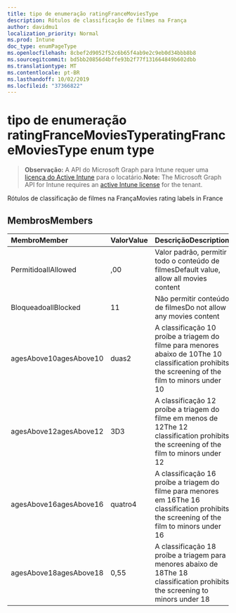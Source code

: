 ```yaml
---
title: tipo de enumeração ratingFranceMoviesType
description: Rótulos de classificação de filmes na França
author: davidmu1
localization_priority: Normal
ms.prod: Intune
doc_type: enumPageType
ms.openlocfilehash: 8cbef2d9052f52c6b65f4ab9e2c9eb0d34bbb8b8
ms.sourcegitcommit: bd5bb20856d4bffe93b2f77f131664849b602dbb
ms.translationtype: MT
ms.contentlocale: pt-BR
ms.lasthandoff: 10/02/2019
ms.locfileid: "37366822"
---
```

# <a name="ratingfrancemoviestype-enum-type"></a><span data-ttu-id="292e5-103">tipo de enumeração ratingFranceMoviesType</span><span class="sxs-lookup"><span data-stu-id="292e5-103">ratingFranceMoviesType enum type</span></span>

> <span data-ttu-id="292e5-104">**Observação:** A API do Microsoft Graph para Intune requer uma [licença do Active Intune](https://go.microsoft.com/fwlink/?linkid=839381) para o locatário.</span><span class="sxs-lookup"><span data-stu-id="292e5-104">**Note:** The Microsoft Graph API for Intune requires an [active Intune license](https://go.microsoft.com/fwlink/?linkid=839381) for the tenant.</span></span>

<span data-ttu-id="292e5-105">Rótulos de classificação de filmes na França</span><span class="sxs-lookup"><span data-stu-id="292e5-105">Movies rating labels in France</span></span>

## <a name="members"></a><span data-ttu-id="292e5-106">Membros</span><span class="sxs-lookup"><span data-stu-id="292e5-106">Members</span></span>
|<span data-ttu-id="292e5-107">Membro</span><span class="sxs-lookup"><span data-stu-id="292e5-107">Member</span></span>|<span data-ttu-id="292e5-108">Valor</span><span class="sxs-lookup"><span data-stu-id="292e5-108">Value</span></span>|<span data-ttu-id="292e5-109">Descrição</span><span class="sxs-lookup"><span data-stu-id="292e5-109">Description</span></span>|
|:---|:---|:---|
|<span data-ttu-id="292e5-110">Permitido</span><span class="sxs-lookup"><span data-stu-id="292e5-110">allAllowed</span></span>|<span data-ttu-id="292e5-111">,0</span><span class="sxs-lookup"><span data-stu-id="292e5-111">0</span></span>|<span data-ttu-id="292e5-112">Valor padrão, permitir todo o conteúdo de filmes</span><span class="sxs-lookup"><span data-stu-id="292e5-112">Default value, allow all movies content</span></span>|
|<span data-ttu-id="292e5-113">Bloqueado</span><span class="sxs-lookup"><span data-stu-id="292e5-113">allBlocked</span></span>|<span data-ttu-id="292e5-114">1</span><span class="sxs-lookup"><span data-stu-id="292e5-114">1</span></span>|<span data-ttu-id="292e5-115">Não permitir conteúdo de filmes</span><span class="sxs-lookup"><span data-stu-id="292e5-115">Do not allow any movies content</span></span>|
|<span data-ttu-id="292e5-116">agesAbove10</span><span class="sxs-lookup"><span data-stu-id="292e5-116">agesAbove10</span></span>|<span data-ttu-id="292e5-117">duas</span><span class="sxs-lookup"><span data-stu-id="292e5-117">2</span></span>|<span data-ttu-id="292e5-118">A classificação 10 proíbe a triagem do filme para menores abaixo de 10</span><span class="sxs-lookup"><span data-stu-id="292e5-118">The 10 classification prohibits the screening of the film to minors under 10</span></span>|
|<span data-ttu-id="292e5-119">agesAbove12</span><span class="sxs-lookup"><span data-stu-id="292e5-119">agesAbove12</span></span>|<span data-ttu-id="292e5-120">3D</span><span class="sxs-lookup"><span data-stu-id="292e5-120">3</span></span>|<span data-ttu-id="292e5-121">A classificação 12 proíbe a triagem do filme em menos de 12</span><span class="sxs-lookup"><span data-stu-id="292e5-121">The 12 classification prohibits the screening of the film to minors under 12</span></span>|
|<span data-ttu-id="292e5-122">agesAbove16</span><span class="sxs-lookup"><span data-stu-id="292e5-122">agesAbove16</span></span>|<span data-ttu-id="292e5-123">quatro</span><span class="sxs-lookup"><span data-stu-id="292e5-123">4</span></span>|<span data-ttu-id="292e5-124">A classificação 16 proíbe a triagem do filme para menores em 16</span><span class="sxs-lookup"><span data-stu-id="292e5-124">The 16 classification prohibits the screening of the film to minors under 16</span></span>|
|<span data-ttu-id="292e5-125">agesAbove18</span><span class="sxs-lookup"><span data-stu-id="292e5-125">agesAbove18</span></span>|<span data-ttu-id="292e5-126">0,5</span><span class="sxs-lookup"><span data-stu-id="292e5-126">5</span></span>|<span data-ttu-id="292e5-127">A classificação 18 proíbe a triagem para menores abaixo de 18</span><span class="sxs-lookup"><span data-stu-id="292e5-127">The 18 classification prohibits the screening to minors under 18</span></span>|




